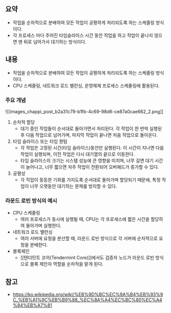 ## 요약
- 작업을 순차적으로 분배하여 모든 작업이 공평하게 처리되도록 하는 스케줄링 방식이다.
- 각 프로세스 마다 주어진 타임슬라이스 시간 동안 작업을 하고 작업이 끝나지 않으면 맨 뒤로 넘어가서 대기하는 방식이다.
## 내용
- 작업을 순차적으로 분배하여 모든 작업이 공평하게 처리되도록 하는 스케줄링 방식이다.
- CPU 스케줄링, 네트워크 로드 밸런싱, 운영체제 프로세스 스케줄링에 활용된다.
### 주요 개념
![[images_chappi_post_b2a31c79-b1fb-4c69-98d6-ce87a0cae662_2.png]]
1. 순차적 할당
	- 대기 중인 작업들이 순서대로 돌아가면서 처리된다. 각 작업이 한 번씩 실행된 후 다음 작업으로 넘어가며, 마지막 작업이 끝나면 처음 작업으로 돌아온다.
2. 타임 슬라이스 또는 타임 퀀텀
	- 각 작업은 고정된 시간(타임 슬라이스)동안만 실행된다. 이 시간이 지나면 다음 작업이 실행되며, 이전 작업은 다시 대기열의 끝으로 이동한다.
	- 타임 슬라이스의 크기는 시스템 성능에 큰 영향을 미치며, 너무 길면 대기 시간이 늘어나고, 너무 짧으면 자주 작업이 전환되어 오버헤드가 증가할 수 있다.
3. 공평성
	- 각 직업이 동등한 기회를 가지도록 순서대로 돌아가며 할당되기 때문에, 특정 작업이 너무 오랫동안 대기하는 문제를 방지할 수 있다.
### 라운드 로빈 방식의 예시
- CPU 스케줄링
	- 여러 프로세스가 동시에 실행될 때, CPU는 각 프로세스에 짧은 시간을 할당하여 돌아가며 실행한다.
- 네트워크 로드 밸런싱
	- 여러 서버에 요청을 분산할 때, 라운드 로빈 방식으로 각 서버에 순차적으로 요청을 분배한다.
- 블록체인
	- [[텐더민트 코어(Tendermint Core)]]에서도 검증자 노드가 라운드 로빈 방식으로 블록 제안자 역할을 순차적을 맡게 된다.

## 참고
- https://ko.wikipedia.org/wiki/%EB%9D%BC%EC%9A%B4%EB%93%9C_%EB%A1%9C%EB%B9%88_%EC%8A%A4%EC%BC%80%EC%A4%84%EB%A7%81